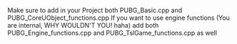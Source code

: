 Make sure to add in your Project both PUBG_Basic.cpp and PUBG_CoreUObject_functions.cpp
If you want to use engine functions (You are internal, WHY WOULDN'T YOU! haha) add both PUBG_Engine_functions.cpp and PUBG_TslGame_functions.cpp as well